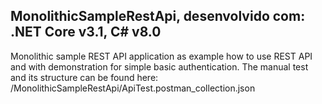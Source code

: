 ## MonolithicSampleRestApi, desenvolvido com: .NET Core v3.1, C# v8.0

Monolithic sample REST API application as example how to use REST API and with demonstration for simple basic authentication.
The manual test and its structure can be found here: /MonolithicSampleRestApi/ApiTest.postman_collection.json
